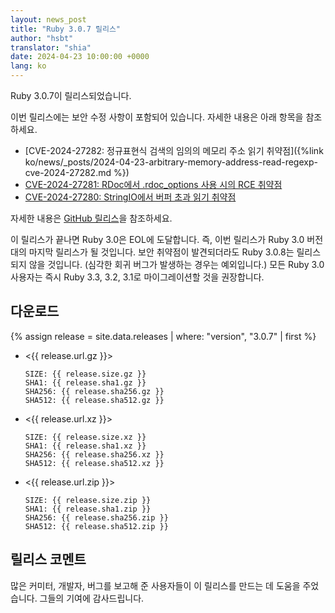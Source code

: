 ```yaml
---
layout: news_post
title: "Ruby 3.0.7 릴리스"
author: "hsbt"
translator: "shia"
date: 2024-04-23 10:00:00 +0000
lang: ko
---
```


Ruby 3.0.7이 릴리스되었습니다.

이번 릴리스에는 보안 수정 사항이 포함되어 있습니다.
자세한 내용은 아래 항목을 참조하세요.

* [CVE-2024-27282: 정규표현식 검색의 임의의 메모리 주소 읽기 취약점]({%link ko/news/_posts/2024-04-23-arbitrary-memory-address-read-regexp-cve-2024-27282.md %})
* [CVE-2024-27281: RDoc에서 .rdoc_options 사용 시의 RCE 취약점](https://www.ruby-lang.org/ko/news/2024/03/21/rce-rdoc-cve-2024-27281/)
* [CVE-2024-27280: StringIO에서 버퍼 초과 읽기 취약점](https://www.ruby-lang.org/ko/news/2024/03/21/buffer-overread-cve-2024-27280/)

자세한 내용은 [GitHub 릴리스](https://github.com/ruby/ruby/releases/tag/v3_0_7)을 참조하세요.

이 릴리스가 끝나면 Ruby 3.0은 EOL에 도달합니다. 즉, 이번 릴리스가 Ruby 3.0 버전대의 마지막 릴리스가 될 것입니다.
보안 취약점이 발견되더라도 Ruby 3.0.8는 릴리스되지 않을 것입니다. (심각한 회귀 버그가 발생하는 경우는 예외입니다.)
모든 Ruby 3.0 사용자는 즉시 Ruby 3.3, 3.2, 3.1로 마이그레이션할 것을 권장합니다.

## 다운로드

{% assign release = site.data.releases | where: "version", "3.0.7" | first %}

* <{{ release.url.gz }}>

      SIZE: {{ release.size.gz }}
      SHA1: {{ release.sha1.gz }}
      SHA256: {{ release.sha256.gz }}
      SHA512: {{ release.sha512.gz }}

* <{{ release.url.xz }}>

      SIZE: {{ release.size.xz }}
      SHA1: {{ release.sha1.xz }}
      SHA256: {{ release.sha256.xz }}
      SHA512: {{ release.sha512.xz }}

* <{{ release.url.zip }}>

      SIZE: {{ release.size.zip }}
      SHA1: {{ release.sha1.zip }}
      SHA256: {{ release.sha256.zip }}
      SHA512: {{ release.sha512.zip }}

## 릴리스 코멘트

많은 커미터, 개발자, 버그를 보고해 준 사용자들이 이 릴리스를 만드는 데 도움을 주었습니다.
그들의 기여에 감사드립니다.
